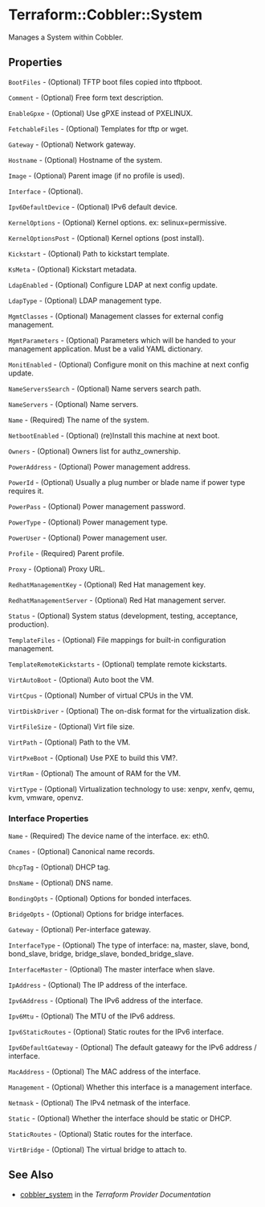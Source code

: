 # Terraform::Cobbler::System

Manages a System within Cobbler.

## Properties

`BootFiles` - (Optional) TFTP boot files copied into tftpboot.

`Comment` - (Optional) Free form text description.

`EnableGpxe` - (Optional) Use gPXE instead of PXELINUX.

`FetchableFiles` - (Optional) Templates for tftp or wget.

`Gateway` - (Optional) Network gateway.

`Hostname` - (Optional) Hostname of the system.

`Image` - (Optional) Parent image (if no profile is used).

`Interface` - (Optional).

`Ipv6DefaultDevice` - (Optional) IPv6 default device.

`KernelOptions` - (Optional) Kernel options.
ex: selinux=permissive.

`KernelOptionsPost` - (Optional) Kernel options (post install).

`Kickstart` - (Optional) Path to kickstart template.

`KsMeta` - (Optional) Kickstart metadata.

`LdapEnabled` - (Optional) Configure LDAP at next config update.

`LdapType` - (Optional) LDAP management type.

`MgmtClasses` - (Optional) Management classes for external config
management.

`MgmtParameters` - (Optional) Parameters which will be handed to
your management application. Must be a valid YAML dictionary.

`MonitEnabled` - (Optional) Configure monit on this machine at
next config update.

`NameServersSearch` - (Optional) Name servers search path.

`NameServers` - (Optional) Name servers.

`Name` - (Required) The name of the system.

`NetbootEnabled` - (Optional) (re)Install this machine at next
boot.

`Owners` - (Optional) Owners list for authz_ownership.

`PowerAddress` - (Optional) Power management address.

`PowerId` - (Optional) Usually a plug number or blade name if
power type requires it.

`PowerPass` - (Optional) Power management password.

`PowerType` - (Optional) Power management type.

`PowerUser` - (Optional) Power management user.

`Profile` - (Required) Parent profile.

`Proxy` - (Optional) Proxy URL.

`RedhatManagementKey` - (Optional) Red Hat management key.

`RedhatManagementServer` - (Optional) Red Hat management server.

`Status` - (Optional) System status (development, testing,
acceptance, production).

`TemplateFiles` - (Optional) File mappings for built-in
configuration management.

`TemplateRemoteKickstarts` - (Optional) template remote
kickstarts.

`VirtAutoBoot` - (Optional) Auto boot the VM.

`VirtCpus` - (Optional) Number of virtual CPUs in the VM.

`VirtDiskDriver` - (Optional) The on-disk format for the
virtualization disk.

`VirtFileSize` - (Optional) Virt file size.

`VirtPath` - (Optional) Path to the VM.

`VirtPxeBoot` - (Optional) Use PXE to build this VM?.

`VirtRam` - (Optional) The amount of RAM for the VM.

`VirtType` - (Optional) Virtualization technology to use: xenpv,
xenfv, qemu, kvm, vmware, openvz.

### Interface Properties

`Name` - (Required) The device name of the interface. ex: eth0.

`Cnames` - (Optional) Canonical name records.

`DhcpTag` - (Optional) DHCP tag.

`DnsName` - (Optional) DNS name.

`BondingOpts` - (Optional) Options for bonded interfaces.

`BridgeOpts` - (Optional) Options for bridge interfaces.

`Gateway` - (Optional) Per-interface gateway.

`InterfaceType` - (Optional) The type of interface: na, master,
slave, bond, bond_slave, bridge, bridge_slave, bonded_bridge_slave.

`InterfaceMaster` - (Optional) The master interface when slave.

`IpAddress` - (Optional) The IP address of the interface.

`Ipv6Address` - (Optional) The IPv6 address of the interface.

`Ipv6Mtu` - (Optional) The MTU of the IPv6 address.

`Ipv6StaticRoutes` - (Optional) Static routes for the IPv6
interface.

`Ipv6DefaultGateway` - (Optional) The default gateawy for the
IPv6 address / interface.

`MacAddress` - (Optional) The MAC address of the interface.

`Management` - (Optional) Whether this interface is a management
interface.

`Netmask` - (Optional) The IPv4 netmask of the interface.

`Static` - (Optional) Whether the interface should be static or
DHCP.

`StaticRoutes` - (Optional) Static routes for the interface.

`VirtBridge` - (Optional) The virtual bridge to attach to.


## See Also

* [cobbler_system](https://www.terraform.io/docs/providers/cobbler/r/system.html) in the _Terraform Provider Documentation_